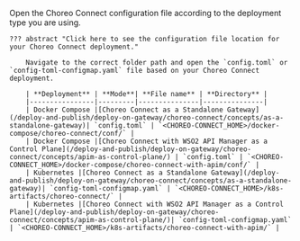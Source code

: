 
Open the Choreo Connect configuration file according to the deployment type you are using.

    ??? abstract "Click here to see the configuration file location for your Choreo Connect deployment." 

        Navigate to the correct folder path and open the `config.toml` or `config-toml-configmap.yaml` file based on your Choreo Connect deployment.

        | **Deployment** | **Mode**| **File name** | **Directory** |
        |----------------|---------|---------------|---------------|
        | Docker Compose |[Choreo Connect as a Standalone Gateway](/deploy-and-publish/deploy-on-gateway/choreo-connect/concepts/as-a-standalone-gateway)| `config.toml` | `<CHOREO-CONNECT_HOME>/docker-compose/choreo-connect/conf/` |
        | Docker Compose |[Choreo Connect with WSO2 API Manager as a Control Plane](/deploy-and-publish/deploy-on-gateway/choreo-connect/concepts/apim-as-control-plane/) | `config.toml` | `<CHOREO-CONNECT_HOME>/docker-compose/choreo-connect-with-apim/conf/` |
        | Kubernetes |[Choreo Connect as a Standalone Gateway](/deploy-and-publish/deploy-on-gateway/choreo-connect/concepts/as-a-standalone-gateway)| `config-toml-configmap.yaml` | `<CHOREO-CONNECT_HOME>/k8s-artifacts/choreo-connect/` |
        | Kubernetes |[Choreo Connect with WSO2 API Manager as a Control Plane](/deploy-and-publish/deploy-on-gateway/choreo-connect/concepts/apim-as-control-plane/)| `config-toml-configmap.yaml` | `<CHOREO-CONNECT_HOME>/k8s-artifacts/choreo-connect-with-apim/` |

